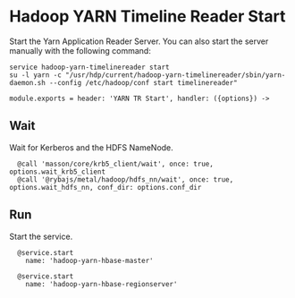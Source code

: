 
# Hadoop YARN Timeline Reader Start

Start the Yarn Application Reader Server. You can also start the server
manually with the following command:

```
service hadoop-yarn-timelinereader start
su -l yarn -c "/usr/hdp/current/hadoop-yarn-timelinereader/sbin/yarn-daemon.sh --config /etc/hadoop/conf start timelinereader"
```

    module.exports = header: 'YARN TR Start', handler: ({options}) ->

## Wait

Wait for Kerberos and the HDFS NameNode.

      @call 'masson/core/krb5_client/wait', once: true, options.wait_krb5_client
      @call '@rybajs/metal/hadoop/hdfs_nn/wait', once: true, options.wait_hdfs_nn, conf_dir: options.conf_dir

## Run

Start the service.

      @service.start
        name: 'hadoop-yarn-hbase-master'
      
      @service.start
        name: 'hadoop-yarn-hbase-regionserver'